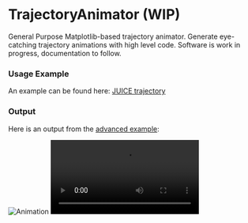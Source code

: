# TrajectoryAnimator (WIP)
General Purpose Matplotlib-based trajectory animator. 
Generate eye-catching trajectory animations with high level code. 
Software is work in progress, documentation to follow.

### Usage Example
An example can be found here: [JUICE trajectory](example_juice.ipynb)

### Output
Here is an output from the [advanced example](exampleAdvanced.py):

![Animation](doc/anim.gif)
![Animation](doc/juice.mp4)